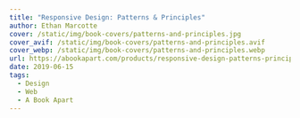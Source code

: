```yaml
---
title: "Responsive Design: Patterns & Principles"
author: Ethan Marcotte 
cover: /static/img/book-covers/patterns-and-principles.jpg
cover_avif: /static/img/book-covers/patterns-and-principles.avif
cover_webp: /static/img/book-covers/patterns-and-principles.webp
url: https://abookapart.com/products/responsive-design-patterns-principles
date: 2019-06-15
tags:
  - Design
  - Web
  - A Book Apart
---
```

